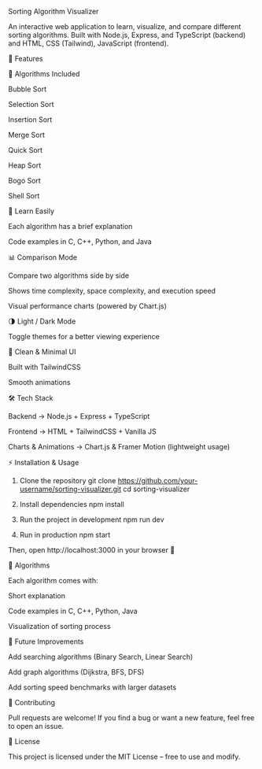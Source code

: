 Sorting Algorithm Visualizer

An interactive web application to learn, visualize, and compare different sorting algorithms.
Built with Node.js, Express, and TypeScript (backend) and HTML, CSS (Tailwind), JavaScript (frontend).

🚀 Features

🎯 Algorithms Included

Bubble Sort

Selection Sort

Insertion Sort

Merge Sort

Quick Sort

Heap Sort

Bogo Sort

Shell Sort

📖 Learn Easily

Each algorithm has a brief explanation

Code examples in C, C++, Python, and Java

📊 Comparison Mode

Compare two algorithms side by side

Shows time complexity, space complexity, and execution speed

Visual performance charts (powered by Chart.js)

🌗 Light / Dark Mode

Toggle themes for a better viewing experience

🎨 Clean & Minimal UI

Built with TailwindCSS

Smooth animations

🛠 Tech Stack

Backend → Node.js + Express + TypeScript

Frontend → HTML + TailwindCSS + Vanilla JS

Charts & Animations → Chart.js & Framer Motion (lightweight usage)

⚡ Installation & Usage
1. Clone the repository
git clone https://github.com/your-username/sorting-visualizer.git
cd sorting-visualizer

2. Install dependencies
npm install

3. Run the project in development
npm run dev

4. Run in production
npm start


Then, open http://localhost:3000 in your browser 🚀

📖 Algorithms

Each algorithm comes with:

Short explanation

Code examples in C, C++, Python, Java

Visualization of sorting process

🔮 Future Improvements

Add searching algorithms (Binary Search, Linear Search)

Add graph algorithms (Dijkstra, BFS, DFS)

Add sorting speed benchmarks with larger datasets

🤝 Contributing

Pull requests are welcome! If you find a bug or want a new feature, feel free to open an issue.

📜 License

This project is licensed under the MIT License – free to use and modify.
